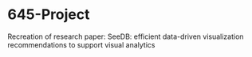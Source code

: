 # 645-Project

Recreation of research paper: SeeDB: efficient data-driven visualization recommendations to support visual analytics
